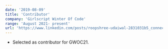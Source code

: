 ```yaml
---
date: '2019-08-09'
title: 'Contributor'
company: 'Girlscript Winter Of Code'
range: 'August 2021- present'
url: 'https://www.linkedin.com/posts/roopshree-udaiwal-2831031b5_connections-opensource-contributor-activity-6830435577150758912-M4IZ'
---
```


- Selected as contributor for GWOC21.
